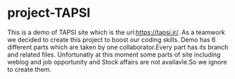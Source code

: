 # project-TAPSI
This is a demo of TAPSI site which is the url:https://tapsi.ir/.
As a teamwork we decided to create this project to boost our coding skills.
Demo has 6 different parts which are taken by one collaborator.Every part has its branch and related files. 
Unfortunatly at this moment some parts of site including weblog and job opportunity and Stock affairs are not availavle.So we ignore to create them.



